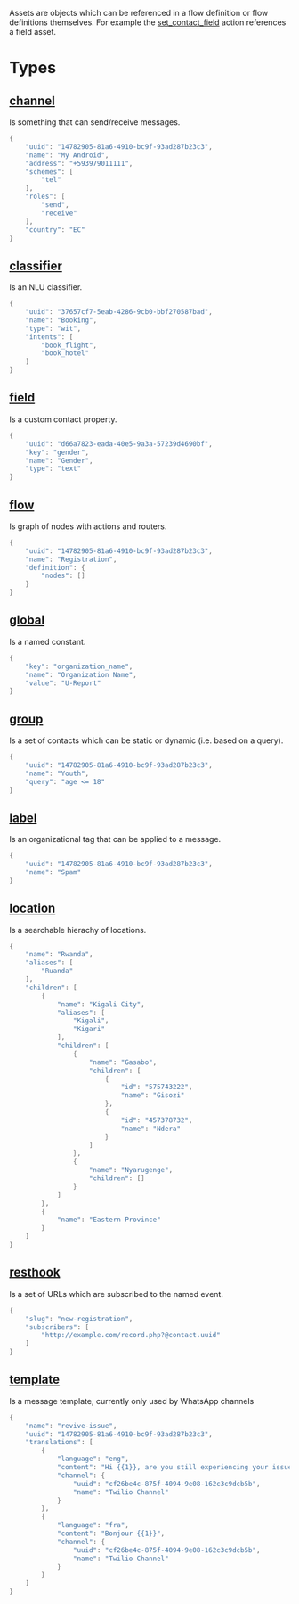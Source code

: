 Assets are objects which can be referenced in a flow definition or flow definitions themselves. For example 
the [set_contact_field](flows.html#action:set_contact_field) action references a field asset.

# Types

<div class="assets">
<h2 class="item_title"><a name="asset:channel" href="#asset:channel">channel</a></h2>

Is something that can send/receive messages.


```objectivec
{
    "uuid": "14782905-81a6-4910-bc9f-93ad287b23c3",
    "name": "My Android",
    "address": "+593979011111",
    "schemes": [
        "tel"
    ],
    "roles": [
        "send",
        "receive"
    ],
    "country": "EC"
}
```

<h2 class="item_title"><a name="asset:classifier" href="#asset:classifier">classifier</a></h2>

Is an NLU classifier.


```objectivec
{
    "uuid": "37657cf7-5eab-4286-9cb0-bbf270587bad",
    "name": "Booking",
    "type": "wit",
    "intents": [
        "book_flight",
        "book_hotel"
    ]
}
```

<h2 class="item_title"><a name="asset:field" href="#asset:field">field</a></h2>

Is a custom contact property.


```objectivec
{
    "uuid": "d66a7823-eada-40e5-9a3a-57239d4690bf",
    "key": "gender",
    "name": "Gender",
    "type": "text"
}
```

<h2 class="item_title"><a name="asset:flow" href="#asset:flow">flow</a></h2>

Is graph of nodes with actions and routers.


```objectivec
{
    "uuid": "14782905-81a6-4910-bc9f-93ad287b23c3",
    "name": "Registration",
    "definition": {
        "nodes": []
    }
}
```

<h2 class="item_title"><a name="asset:global" href="#asset:global">global</a></h2>

Is a named constant.


```objectivec
{
    "key": "organization_name",
    "name": "Organization Name",
    "value": "U-Report"
}
```

<h2 class="item_title"><a name="asset:group" href="#asset:group">group</a></h2>

Is a set of contacts which can be static or dynamic (i.e. based on a query).


```objectivec
{
    "uuid": "14782905-81a6-4910-bc9f-93ad287b23c3",
    "name": "Youth",
    "query": "age <= 18"
}
```

<h2 class="item_title"><a name="asset:label" href="#asset:label">label</a></h2>

Is an organizational tag that can be applied to a message.


```objectivec
{
    "uuid": "14782905-81a6-4910-bc9f-93ad287b23c3",
    "name": "Spam"
}
```

<h2 class="item_title"><a name="asset:location" href="#asset:location">location</a></h2>

Is a searchable hierachy of locations.


```objectivec
{
    "name": "Rwanda",
    "aliases": [
        "Ruanda"
    ],
    "children": [
        {
            "name": "Kigali City",
            "aliases": [
                "Kigali",
                "Kigari"
            ],
            "children": [
                {
                    "name": "Gasabo",
                    "children": [
                        {
                            "id": "575743222",
                            "name": "Gisozi"
                        },
                        {
                            "id": "457378732",
                            "name": "Ndera"
                        }
                    ]
                },
                {
                    "name": "Nyarugenge",
                    "children": []
                }
            ]
        },
        {
            "name": "Eastern Province"
        }
    ]
}
```

<h2 class="item_title"><a name="asset:resthook" href="#asset:resthook">resthook</a></h2>

Is a set of URLs which are subscribed to the named event.


```objectivec
{
    "slug": "new-registration",
    "subscribers": [
        "http://example.com/record.php?@contact.uuid"
    ]
}
```

<h2 class="item_title"><a name="asset:template" href="#asset:template">template</a></h2>

Is a message template, currently only used by WhatsApp channels


```objectivec
{
    "name": "revive-issue",
    "uuid": "14782905-81a6-4910-bc9f-93ad287b23c3",
    "translations": [
        {
            "language": "eng",
            "content": "Hi {{1}}, are you still experiencing your issue?",
            "channel": {
                "uuid": "cf26be4c-875f-4094-9e08-162c3c9dcb5b",
                "name": "Twilio Channel"
            }
        },
        {
            "language": "fra",
            "content": "Bonjour {{1}}",
            "channel": {
                "uuid": "cf26be4c-875f-4094-9e08-162c3c9dcb5b",
                "name": "Twilio Channel"
            }
        }
    ]
}
```


</div>